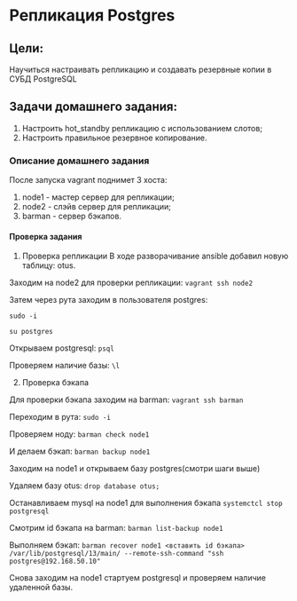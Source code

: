 #  Репликация Postgres

## Цели: 
Научиться настраивать репликацию и создавать резервные копии в СУБД PostgreSQL

## Задачи домашнего задания:
1) Настроить hot_standby репликацию с использованием слотов;
2) Настроить правильное резервное копирование.

### Описание домашнего задания
После запуска vagrant поднимет 3 хоста:
1) node1 - мастер сервер для репликации;
2) node2 - слэйв сервер для репликации;
3) barman - сервер бэкапов.

#### Проверка задания
1) Проверка репликации
В ходе разворачивание ansible добавил новую таблицу: otus.

Заходим на node2 для проверки репликации:
```vagrant ssh node2```

Затем через рута заходим в пользователя postgres:

```sudo -i```

```su postgres```

Открываем postgresql:
```psql```

Проверяем наличие базы:
```\l```

2) Проверка бэкапа

Для проверки бэкапа заходим на barman:
```vagrant ssh barman```

Переходим в рута:
```sudo -i```

Проверяем ноду:
```barman check node1```

И делаем бэкап:
```barman backup node1```

Заходим на node1 и открываем базу postgres(смотри шаги выше)

Удаляем базу otus:
```drop database otus;```

Останавливаем mysql на node1 для выполнения бэкапа
```systemctcl stop postgresql```

Cмотрим id бэкапа на barman:
```barman list-backup node1```

Выполняем бэкап:
```barman recover node1 <вставить id бэкапа> /var/lib/postgresql/13/main/ --remote-ssh-command "ssh postgres@192.168.50.10"```

Снова заходим на node1 стартуем postgresql и проверяем наличие удаленной базы.
